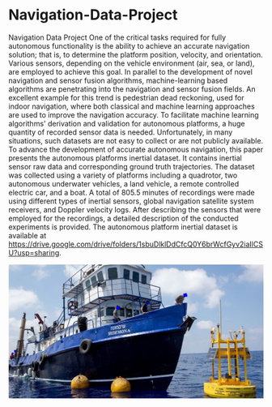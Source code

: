 # Navigation-Data-Project
Navigation Data Project
One of the critical tasks required for fully autonomous functionality is the ability to achieve an accurate navigation solution; that is, to determine the platform position, velocity, and orientation. Various sensors, depending on the vehicle environment (air, sea, or land), are employed to achieve this goal. In parallel to the development of novel navigation and sensor fusion algorithms, machine-learning based algorithms are penetrating into the navigation and sensor fusion fields.  An excellent example  for this trend  is pedestrian dead reckoning, used for indoor navigation, where both classical and machine learning approaches are used to improve the navigation accuracy. To facilitate machine learning algorithms' derivation and validation for autonomous platforms, a huge quantity of recorded sensor data is needed. Unfortunately, in many situations, such datasets are not easy to collect or are not publicly available. 
To advance the development of accurate autonomous navigation, this paper presents the autonomous platforms  inertial dataset. It contains inertial sensor raw data and corresponding ground truth trajectories. The dataset was collected using a variety of platforms including a quadrotor, two autonomous underwater vehicles, a land vehicle, a remote controlled electric car, and a boat. A total of 805.5 minutes of recordings were made using different types of inertial sensors, global navigation satellite system receivers, and Doppler velocity logs.  After describing the sensors that were employed for the recordings, a detailed description of the conducted experiments is provided. The autonomous platform inertial dataset is available at https://drive.google.com/drive/folders/1sbuDlklDdCfcQ0Y6brWcfGyv2iaIlCSU?usp=sharing.

![plot](./images/ship3.JPG)
